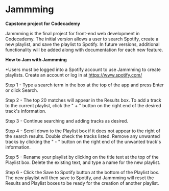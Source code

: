 # Jammming
**Capstone project for Codecademy**

Jammming is the final project for front-end web development in Codecademy. The initial version allows a user to search Spotify, create a new playlist, and save the playlist to Spotify. In future versions, additional functionality will be added along with documentation for each new feature.

**How to Jam with Jammming**

*Users must be logged into a Spotify account to use Jammming to create playlists. Create an account or log in at <https://www.spotify.com/>

Step 1 - Type a search term in the box at the top of the app and press Enter or click Search.

Step 2 - The top 20 matches will appear in the Results box. To add a track to the current playlist, click the " + " button on the right end of the desired track's information.

Step 3 - Continue searching and adding tracks as desired.

Step 4 - Scroll down to the Playlist box if it does not appear to the right of the search results. Double check the tracks listed. Remove any unwanted tracks by clicking the " - " button on the right end of the unwanted track's information.

Step 5 - Rename your playlist by clicking on the title text at the top of the Playlist box. Delete the existing text, and type a name for the new playlist.

Step 6 - Click the Save to Spotify button at the bottom of the Playlist box. The new playlist will then save to Spotify, and Jammming will reset the Results and Playlist boxes to be ready for the creation of another playlist.
